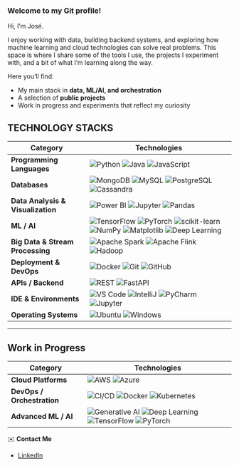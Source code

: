 ### Welcome to my Git profile!


Hi, I’m José.  

I enjoy working with data, building backend systems, and exploring how machine learning and cloud technologies can solve real problems. This space is where I share some of the tools I use, the projects I experiment with, and a bit of what I’m learning along the way.  

Here you’ll find:  
- My main stack in **data, ML/AI, and orchestration**  
- A selection of **public projects**  
- Work in progress and experiments that reflect my curiosity  

## TECHNOLOGY STACKS

| Category                  | Technologies |
|---------------------------|--------------|
| **Programming Languages** | ![Python](https://img.shields.io/badge/Python-3776AB?style=for-the-badge&logo=python&logoColor=white) ![Java](https://img.shields.io/badge/Java-007396?style=for-the-badge&logo=java&logoColor=white)  ![JavaScript](https://img.shields.io/badge/JavaScript-F7DF1E?style=for-the-badge&logo=javascript&logoColor=black) |
| **Databases**             | ![MongoDB](https://img.shields.io/badge/MongoDB-4EA94B?style=for-the-badge&logo=mongodb&logoColor=white) ![MySQL](https://img.shields.io/badge/MySQL-005C84?style=for-the-badge&logo=mysql&logoColor=white) ![PostgreSQL](https://img.shields.io/badge/PostgreSQL-316192?style=for-the-badge&logo=postgresql&logoColor=white) ![Cassandra](https://img.shields.io/badge/Cassandra-1281C4?style=for-the-badge&logo=apachecassandra&logoColor=white) |
| **Data Analysis & Visualization** | ![Power BI](https://img.shields.io/badge/Power_BI-F2C811?style=for-the-badge&logo=power-bi&logoColor=black) ![Jupyter](https://img.shields.io/badge/Jupyter-F37626?style=for-the-badge&logo=jupyter&logoColor=white) ![Pandas](https://img.shields.io/badge/Pandas-150458?style=for-the-badge&logo=pandas&logoColor=white) |
| **ML / AI**               | ![TensorFlow](https://img.shields.io/badge/TensorFlow-FF6F00?style=for-the-badge&logo=tensorflow&logoColor=white) ![PyTorch](https://img.shields.io/badge/PyTorch-EE4C2C?style=for-the-badge&logo=pytorch&logoColor=white) ![scikit-learn](https://img.shields.io/badge/scikit--learn-F7931E?style=for-the-badge&logo=scikit-learn&logoColor=white) ![NumPy](https://img.shields.io/badge/NumPy-013243?style=for-the-badge&logo=numpy&logoColor=white) ![Matplotlib](https://img.shields.io/badge/Matplotlib-11557C?style=for-the-badge&logo=matplotlib&logoColor=white)  ![Deep Learning](https://img.shields.io/badge/Deep_Learning-FF6F61?style=for-the-badge) |
| **Big Data & Stream Processing** | ![Apache Spark](https://img.shields.io/badge/Apache_Spark-E25A1C?style=for-the-badge&logo=apache-spark&logoColor=white) ![Apache Flink](https://img.shields.io/badge/Apache_Flink-0095FF?style=for-the-badge&logo=apache-flink&logoColor=white) ![Hadoop](https://img.shields.io/badge/Hadoop-66CCFF?style=for-the-badge&logo=apache-hadoop&logoColor=white) |
| **Deployment & DevOps**   | ![Docker](https://img.shields.io/badge/Docker-2496ED?style=for-the-badge&logo=docker&logoColor=white) ![Git](https://img.shields.io/badge/Git-F05032?style=for-the-badge&logo=git&logoColor=white) ![GitHub](https://img.shields.io/badge/GitHub-181717?style=for-the-badge&logo=github&logoColor=white) |
| **APIs / Backend**        | ![REST](https://img.shields.io/badge/REST-FF6C37?style=for-the-badge) ![FastAPI](https://img.shields.io/badge/FastAPI-009688?style=for-the-badge&logo=fastapi&logoColor=white) |
| **IDE & Environments**    | ![VS Code](https://img.shields.io/badge/VS_Code-007ACC?style=for-the-badge&logo=visual-studio-code&logoColor=white) ![IntelliJ](https://img.shields.io/badge/IntelliJ-000000?style=for-the-badge&logo=intellij-idea&logoColor=white) ![PyCharm](https://img.shields.io/badge/PyCharm-000000?style=for-the-badge&logo=pycharm&logoColor=white) ![Jupyter](https://img.shields.io/badge/Jupyter-F37626?style=for-the-badge&logo=jupyter&logoColor=white)
| **Operating Systems**     | ![Ubuntu](https://img.shields.io/badge/Ubuntu-E95420?style=for-the-badge&logo=ubuntu&logoColor=white) ![Windows](https://img.shields.io/badge/Windows-0078D6?style=for-the-badge&logo=windows&logoColor=white) |


---

##  Work in Progress

| Category                  | Technologies |
|---------------------------|--------------|
| **Cloud Platforms**       | ![AWS](https://img.shields.io/badge/AWS-232F3E?style=for-the-badge&logo=amazon-aws&logoColor=white) ![Azure](https://img.shields.io/badge/Azure-0078D4?style=for-the-badge&logo=microsoft-azure&logoColor=white) |
| **DevOps / Orchestration**| ![CI/CD](https://img.shields.io/badge/CI/CD-6e40c9?style=for-the-badge) ![Docker](https://img.shields.io/badge/Docker-2496ED?style=for-the-badge&logo=docker&logoColor=white) ![Kubernetes](https://img.shields.io/badge/Kubernetes-326CE5?style=for-the-badge&logo=kubernetes&logoColor=white) |
| **Advanced ML / AI**      | ![Generative AI](https://img.shields.io/badge/Generative_AI-6C63FF?style=for-the-badge) ![Deep Learning](https://img.shields.io/badge/Deep_Learning-FF6F61?style=for-the-badge) ![TensorFlow](https://img.shields.io/badge/TensorFlow-FF6F61?style=for-the-badge&logo=tensorflow&logoColor=white) ![PyTorch](https://img.shields.io/badge/PyTorch-EE4C2C?style=for-the-badge&logo=pytorch&logoColor=white) |


✉️ **Contact Me**  

- [LinkedIn](https://www.linkedin.com/in/josesalasbiedma/)
